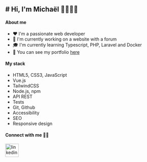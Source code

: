 # Hi, I'm Michaël 👋🏻👨‍💻 
---

#### About me
- ❤️ I'm a passionate web developer
- 🧰 I'm currently working on a website with a forum
- 🎓 I'm currently learning Typescript, PHP, Laravel and Docker
- 💼 You can see my portfolio [here](https://mikl-b.github.io/)

#### My stack
- HTML5, CSS3, JavaScript
- Vue.js
- TailwindCSS
- Node.js, npm
- API REST
- Tests
- Git, Github
- Accessibility
- SEO
- Responsive design

#### Connect with me 🤝🏻
[<img align="left" alt="linkedin" width="42px" src="https://github.com/user-attachments/assets/064b9bf7-3823-481a-aa4d-4191a65521bc"/>](https://www.linkedin.com/in/michaelbecquer/)
